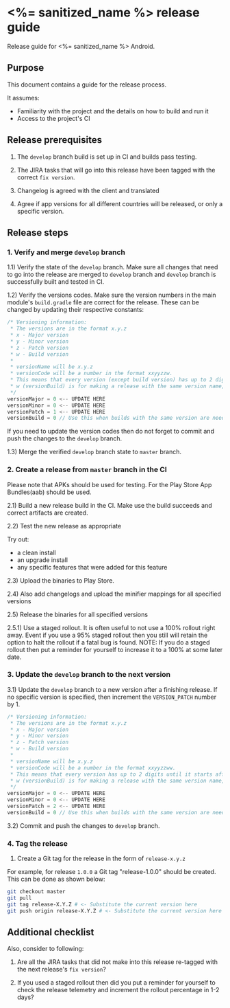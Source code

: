 # <%= sanitized_name %> release guide

Release guide for <%= sanitized_name %> Android.

## Purpose

This document contains a guide for the release process. 

It assumes:

- Familiarity with the project and the details on how to build and run it
- Access to the project's CI

## Release prerequisites

1) The `develop` branch build is set up in CI and builds pass testing.

2) The JIRA tasks that will go into this release have been tagged with the correct `fix version`.

3) Changelog is agreed with the client and translated

4) Agree if app versions for all different countries will be released, or only a specific version.

## Release steps

### 1. Verify and merge `develop` branch

1.1) Verify the state of the `develop` branch. Make sure all changes that need to go into the release are merged to `develop` branch and `develop` branch is successfully built and tested in CI.

1.2) Verify the versions codes. Make sure the version numbers in the main module's `build.gradle` file are correct for the release. These can be changed by updating their respective constants:

```groovy
/* Versioning information:
 * The versions are in the format x.y.z
 * x - Major version
 * y - Minor version
 * z - Patch version
 * w - Build version
 *
 * versionName will be x.y.z
 * versionCode will be a number in the format xxyyzzw.
 * This means that every version (except build version) has up to 2 digits until it starts affecting other numbers.
 * w (versionBuild) is for making a release with the same version name, but different version code.
 */
versionMajor = 0 <-- UPDATE HERE
versionMinor = 0 <-- UPDATE HERE
versionPatch = 1 <-- UPDATE HERE
versionBuild = 0 // Use this when builds with the same version are needed. Change to 0 once done
```

If you need to update the version codes then do not forget to commit and push the changes to the `develop` branch.

1.3) Merge the verified `develop` branch state to `master` branch. 

### 2. Create a release from `master` branch in the CI

Please note that APKs should be used for testing.
For the Play Store App Bundles(aab) should be used.

2.1) Build a new release build in the CI. Make use the build succeeds and correct artifacts are created.

2.2) Test the new release as appropriate

Try out:

-  a clean install
- an upgrade install
- any specific features that were added for this feature

2.3) Upload the binaries to Play Store.

2.4) Also add changelogs and upload the minifier mappings for all specified versions

2.5) Release the binaries for all specified versions

2.5.1) Use a staged rollout. It is often useful to not use a 100% rollout right away. Event if you use a 95% staged rollout then you still will retain the option to halt the rollout if a fatal bug is found. NOTE: If you do a staged rollout then put a reminder for yourself to increase it to a 100% at some later date.

### 3. Update the `develop` branch to the next version

3.1) Update the `develop` branch to a new version after a finishing release. If no specific version is specified, then increment the `VERSION_PATCH` number by 1.

```groovy
/* Versioning information:
 * The versions are in the format x.y.z
 * x - Major version
 * y - Minor version
 * z - Patch version
 * w - Build version
 *
 * versionName will be x.y.z
 * versionCode will be a number in the format xxyyzzww.
 * This means that every version has up to 2 digits until it starts affecting other numbers.
 * w (versionBuild) is for making a release with the same version name, but different version code.
 */
versionMajor = 0 <-- UPDATE HERE
versionMinor = 0 <-- UPDATE HERE
versionPatch = 2 <-- UPDATE HERE
versionBuild = 0 // Use this when builds with the same version are needed. Change to once done
```

 3.2) Commit and push the changes to `develop` branch.

### 4. Tag the release

1) Create a Git tag for the release in the form of `release-x.y.z`

For example, for release `1.0.0` a Git tag "release-1.0.0" should be created. This can be done as shown below:

```bash
git checkout master
git pull
git tag release-X.Y.Z # <- Substitute the current version here
git push origin release-X.Y.Z # <- Substitute the current version here
```

## Additional checklist

Also, consider to following:

1) Are all the JIRA tasks that did not make into this release re-tagged with the next release's `fix version`?

2) If you used a staged rollout then did you put a reminder for yourself to check the release telemetry and increment the rollout percentage in 1-2 days?

